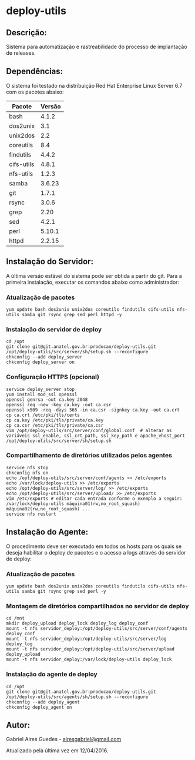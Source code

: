 # deploy-utils

## Descrição:

Sistema para automatização e rastreabilidade do processo de implantação de releases.

## Dependências:

O sistema foi testado na distribuição Red Hat Enterprise Linux Server 6.7 com os pacotes abaixo:

**Pacote**|**Versão**
----------|----------
bash      |     4.1.2
dos2unix  |       3.1
unix2dos  |       2.2
coreutils |       8.4
findutils |     4.4.2
cifs-utils|     4.8.1
nfs-utils |     1.2.3
samba     |    3.6.23
git       |     1.7.1
rsync     |     3.0.6
grep      |      2.20
sed       |     4.2.1
perl      |    5.10.1
httpd     |    2.2.15

## Instalação do Servidor:

A última versão estável do sistema pode ser obtida a partir do git. Para a primeira instalação, executar os comandos abaixo como administrador:

### Atualização de pacotes
```
yum update bash dos2unix unix2dos coreutils findutils cifs-utils nfs-utils samba git rsync grep sed perl httpd -y
```

### Instalação do servidor de deploy
```
cd /opt
git clone git@git.anatel.gov.br:producao/deploy-utils.git
/opt/deploy-utils/src/server/sh/setup.sh --reconfigure
chkconfig --add deploy_server
chkconfig deploy_server on
```

### Configuração HTTPS (opcional)
```
service deploy_server stop
yum install mod_ssl openssl
openssl genrsa -out ca.key 2048
openssl req -new -key ca.key -out ca.csr
openssl x509 -req -days 365 -in ca.csr -signkey ca.key -out ca.crt
cp ca.crt /etc/pki/tls/certs
cp ca.key /etc/pki/tls/private/ca.key
cp ca.csr /etc/pki/tls/private/ca.csr
vim /opt/deploy-utils/src/server/conf/global.conf  # alterar as variáveis ssl_enable, ssl_crt_path, ssl_key_path e apache_vhost_port
/opt/deploy-utils/src/server/sh/setup.sh
```

### Compartilhamento de diretórios utilizados pelos agentes
```
service nfs stop
chkconfig nfs on
echo /opt/deploy-utils/src/server/conf/agents >> /etc/exports
echo /var/lock/deploy-utils >> /etc/exports
echo /opt/deploy-utils/src/server/log/ >> /etc/exports
echo /opt/deploy-utils/src/server/upload/ >> /etc/exports
vim /etc/exports # editar cada entrada conforme o exemplo a seguir: /var/lock/deploy-utils máquina01(rw,no_root_squash) máquina02(rw,no_root_squash) ...
service nfs restart
```

## Instalação do Agente:

O procedimento deve ser executado em todos os hosts para os quais se deseja habilitar o deploy de pacotes e o acesso a logs através do servidor de deploy:

### Atualização de pacotes
```
yum update bash dos2unix unix2dos coreutils findutils cifs-utils nfs-utils samba git rsync grep sed perl -y
```

### Montagem de diretórios compartilhados no servidor de deploy
```
cd /mnt
mkdir deploy_upload deploy_lock deploy_log deploy_conf
mount -t nfs servidor_deploy:/opt/deploy-utils/src/server/conf/agents deploy_conf
mount -t nfs servidor_deploy:/opt/deploy-utils/src/server/log deploy_log
mount -t nfs servidor_deploy:/opt/deploy-utils/src/server/upload deploy_upload
mount -t nfs servidor_deploy:/var/lock/deploy-utils deploy_lock
```

### Instalação do agente de deploy
```
cd /opt
git clone git@git.anatel.gov.br:producao/deploy-utils.git
/opt/deploy-utils/src/agents/sh/setup.sh --reconfigure
chkconfig --add deploy_agent
chkconfig deploy_agent on
```

## Autor:

Gabriel Aires Guedes - airesgabriel@gmail.com

Atualizado pela última vez em 12/04/2016.

